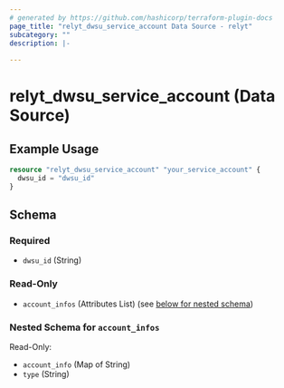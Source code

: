 ```yaml
---
# generated by https://github.com/hashicorp/terraform-plugin-docs
page_title: "relyt_dwsu_service_account Data Source - relyt"
subcategory: ""
description: |-
  
---
```


# relyt_dwsu_service_account (Data Source)



## Example Usage

```terraform
resource "relyt_dwsu_service_account" "your_service_account" {
  dwsu_id = "dwsu_id"
}
```

<!-- schema generated by tfplugindocs -->
## Schema

### Required

- `dwsu_id` (String)

### Read-Only

- `account_infos` (Attributes List) (see [below for nested schema](#nestedatt--account_infos))

<a id="nestedatt--account_infos"></a>
### Nested Schema for `account_infos`

Read-Only:

- `account_info` (Map of String)
- `type` (String)

